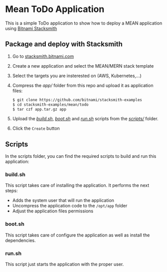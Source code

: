# Mean ToDo Application

This is a simple ToDo application to show how to deploy a MEAN application using [Bitnami Stacksmith](stacksmith.bitnami.com)

## Package and deploy with Stacksmith

1. Go to [stacksmith.bitnami.com](https://stacksmith.bitnami.com)
2. Create a new application and select the MEAN/MERN stack template
3. Select the targets you are insterested on (AWS, Kubernetes,...)
4. Compress the _app/_ folder from this repo and upload it as application files:

   ```bash
   $ git clone https://github.com/bitnami/stacksmith-examples
   $ cd stacksmith-examples/mean/todo
   $ tar czf app.tar.gz app
   ```

5. Upload the [_build.sh_](scripts/build.sh), [_boot.sh_](scripts/boot.sh) and [_run.sh_](scripts/run.sh) scripts from the [_scripts/_](scripts/) folder.
6. Click the `Create` button

## Scripts

In the scripts folder, you can find the required scripts to build and run this application:

### build.sh

This script takes care of installing the application. It performs the next steps:

* Adds the system user that will run the application
* Uncompress the application code to the `/opt/app` folder
* Adjust the application files permissions

### boot.sh

This script takes care of configure the application as well as install the dependencies.

### run.sh

This script just starts the application with the proper user.
